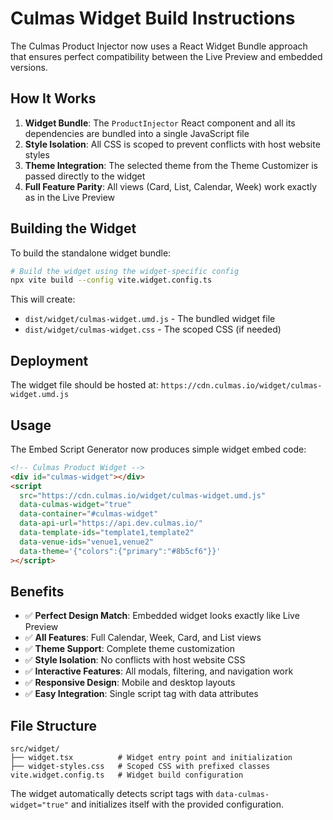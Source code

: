 # Culmas Widget Build Instructions

The Culmas Product Injector now uses a React Widget Bundle approach that ensures perfect compatibility between the Live Preview and embedded versions.

## How It Works

1. **Widget Bundle**: The `ProductInjector` React component and all its dependencies are bundled into a single JavaScript file
2. **Style Isolation**: All CSS is scoped to prevent conflicts with host website styles
3. **Theme Integration**: The selected theme from the Theme Customizer is passed directly to the widget
4. **Full Feature Parity**: All views (Card, List, Calendar, Week) work exactly as in the Live Preview

## Building the Widget

To build the standalone widget bundle:

```bash
# Build the widget using the widget-specific config
npx vite build --config vite.widget.config.ts
```

This will create:
- `dist/widget/culmas-widget.umd.js` - The bundled widget file
- `dist/widget/culmas-widget.css` - The scoped CSS (if needed)

## Deployment

The widget file should be hosted at: `https://cdn.culmas.io/widget/culmas-widget.umd.js`

## Usage

The Embed Script Generator now produces simple widget embed code:

```html
<!-- Culmas Product Widget -->
<div id="culmas-widget"></div>
<script 
  src="https://cdn.culmas.io/widget/culmas-widget.umd.js"
  data-culmas-widget="true"
  data-container="#culmas-widget"
  data-api-url="https://api.dev.culmas.io/"
  data-template-ids="template1,template2"
  data-venue-ids="venue1,venue2"
  data-theme='{"colors":{"primary":"#8b5cf6"}}'
></script>
```

## Benefits

- ✅ **Perfect Design Match**: Embedded widget looks exactly like Live Preview
- ✅ **All Features**: Full Calendar, Week, Card, and List views
- ✅ **Theme Support**: Complete theme customization
- ✅ **Style Isolation**: No conflicts with host website CSS
- ✅ **Interactive Features**: All modals, filtering, and navigation work
- ✅ **Responsive Design**: Mobile and desktop layouts
- ✅ **Easy Integration**: Single script tag with data attributes

## File Structure

```
src/widget/
├── widget.tsx          # Widget entry point and initialization
├── widget-styles.css   # Scoped CSS with prefixed classes
vite.widget.config.ts   # Widget build configuration
```

The widget automatically detects script tags with `data-culmas-widget="true"` and initializes itself with the provided configuration.